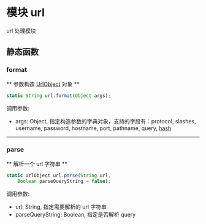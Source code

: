 # 模块 url
url 处理模块

## 静态函数
        
### format
** 参数构造 [UrlObject](../../object/ifs/UrlObject.md) 对象 **

```JavaScript
static String url.format(Object args);
```

调用参数:
* args: Object, 指定构造参数的字典对象，支持的字段有：protocol, slashes, username, password, hostname, port, pathname, query, [hash](hash.md)

--------------------------
### parse
** 解析一个 url 字符串 **

```JavaScript
static UrlObject url.parse(String url,
    Boolean parseQueryString = false);
```

调用参数:
* url: String, 指定需要解析的 url 字符串
* parseQueryString: Boolean, 指定是否解析 query

